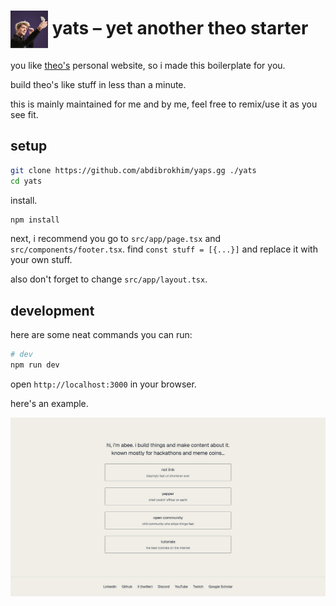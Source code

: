 # <img src="https://github.com/abdibrokhim/yaps.gg/blob/main/public/assets/theo.jpg?raw=true" width="60" align="center" /> yats – yet another theo starter

you like [theo's](https://t3.gg) personal website, so i made this boilerplate for you.

build theo's like stuff in less than a minute.

this is mainly maintained for me and by me, feel free to remix/use it as you see fit.

## setup

```sh
git clone https://github.com/abdibrokhim/yaps.gg ./yats
cd yats
```

install.

```sh
npm install
```

next, i recommend you go to `src/app/page.tsx` and `src/components/footer.tsx`. find `const stuff = [{...}]` and replace it with your own stuff.

also don't forget to change `src/app/layout.tsx`.

## development

here are some neat commands you can run:

```sh
# dev
npm run dev
```

open `http://localhost:3000` in your browser.

here's an example.

![yaps.gg](public/assets/yapsdotgg.png)
